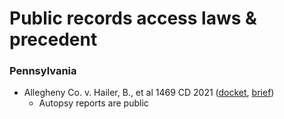 # Public records access laws & precedent

### Pennsylvania

* Allegheny Co. v. Hailer, B., et al 1469 CD 2021 ([docket](https://ujsportal.pacourts.us/Report/PacDocketSheet?docketNumber=1469%20CD%202021\&dnh=DsPX7RpJ4jYowwXHaZ2C0A%3D%3D), [brief](https://www.rcfp.org/wp-content/uploads/2021/06/2022-07-27-Allegheny-County-v.-Hailer-Principal-brief-of-appellants.pdf))
  * Autopsy reports are public

